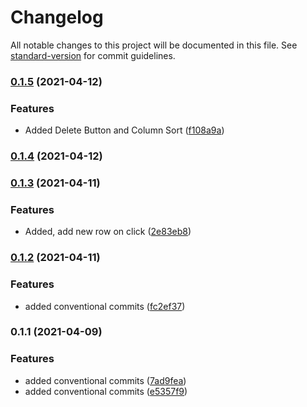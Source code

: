 # Changelog

All notable changes to this project will be documented in this file. See [standard-version](https://github.com/conventional-changelog/standard-version) for commit guidelines.

### [0.1.5](https://github.com/ITM007/MEC/compare/v0.1.4...v0.1.5) (2021-04-12)


### Features

* Added Delete Button and Column Sort ([f108a9a](https://github.com/ITM007/MEC/commit/f108a9a77693691a97a0edb498e77ad4629c9e98))

### [0.1.4](https://github.com/ITM007/MEC/compare/v0.1.3...v0.1.4) (2021-04-12)

### [0.1.3](https://github.com/ITM007/MEC/compare/v0.1.2...v0.1.3) (2021-04-11)


### Features

* Added, add new row on click ([2e83eb8](https://github.com/ITM007/MEC/commit/2e83eb8f936f8ab0353cc6a522d561d05ba62c53))

### [0.1.2](https://github.com/ITM007/MEC/compare/v0.1.1...v0.1.2) (2021-04-11)


### Features

* added conventional commits ([fc2ef37](https://github.com/ITM007/MEC/commit/fc2ef37c1ee8b4c614e88b37ddd0bd9c4eb6f5df))

### 0.1.1 (2021-04-09)


### Features

* added conventional commits ([7ad9fea](https://github.com/ITM007/MEC/commit/7ad9fea176667f57f6bd6ab524de62a2fee3dacf))
* added conventional commits ([e5357f9](https://github.com/ITM007/MEC/commit/e5357f9210cbe2095b1e3a9b2cf25777c7ac9afb))
